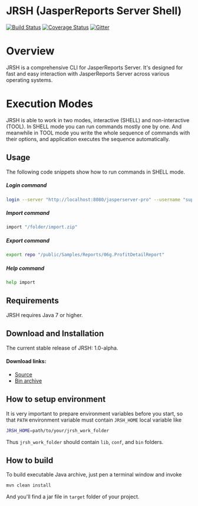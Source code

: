 JRSH (JasperReports Server Shell)
=================================
[![Build Status](https://travis-ci.org/Krasnyanskiy/jrsh.svg?branch=master)](https://travis-ci.org/Krasnyanskiy/jrsh) [![Coverage Status](https://coveralls.io/repos/Krasnyanskiy/jrsh/badge.svg)](https://coveralls.io/r/Krasnyanskiy/jrsh?branch=master)
[![Gitter](https://badges.gitter.im/Join%20Chat.svg)](https://gitter.im/Krasnyanskiy/jrs-command-line-tool?utm_source=badge&utm_medium=badge&utm_campaign=pr-badge&utm_content=body_badge)
# Overview
JRSH is a comprehensive CLI for JasperReports Server. It's designed for fast and easy interaction with JasperReports Server across various operating systems.
# Execution Modes
JRSH is able to work in two modes, interactive (SHELL) and non-interactive (TOOL). In SHELL mode you can run commands mostly one by one. And meanwhile in TOOL mode you write the whole sequence of commands with their options, and application executes the sequence automatically.

## Usage
The following code snippets show how to run commands in SHELL mode.
##### Login command
```bash
login --server "http://localhost:8080/jasperserver-pro" --username "superuser" --password "superuser"
```
##### Import command
```bash
import "/folder/import.zip"
```
##### Export command
```bash
export repo "/public/Samples/Reports/06g.ProfitDetailReport"
```
##### Help command
```bash
help import
```
## Requirements
JRSH requires Java 7 or higher.
## Download and Installation
The current stable release of JRSH: 1.0-alpha.
#### Download links:
- [Source](https://github.com/Krasnyanskiy/jrsh)
- [Bin archive](https://github.com/Krasnyanskiy/jrsh/archive/v1.0-RC2.zip)

## How to setup environment
It is very important to prepare environment variables before you start, so that `PATH` environment variable must contain `JRSH_HOME` local variable like
```bash
JRSH_HOME=path/to/your/jrsh_work_folder
```
Thus `jrsh_work_folder` should contain `lib`, `conf`, and `bin` folders.
## How to build
To build executable Java archive, just pen a terminal window and invoke
```java
mvn clean install
```
And you'll find a jar file in `target` folder of your project.
